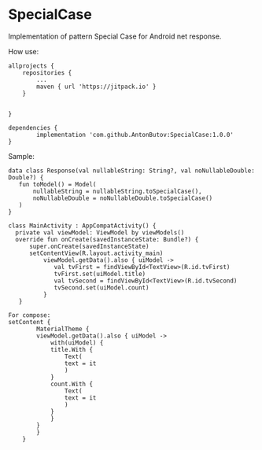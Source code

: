 # SpecialCase
Implementation of pattern Special Case for Android net response.

How use:

	allprojects {
		repositories {
			...
			maven { url 'https://jitpack.io' }
		}
    
    
	}
  
  	dependencies {
	        implementation 'com.github.AntonButov:SpecialCase:1.0.0'
	}


Sample:

	data class Response(val nullableString: String?, val noNullableDouble: Double?) {
 	   fun toModel() = Model(
 	       nullableString = nullableString.toSpecialCase(),
 	       noNullableDouble = noNullableDouble.toSpecialCase()
 	   )
	}
	
	class MainActivity : AppCompatActivity() {
  	  private val viewModel: ViewModel by viewModels()
  	  override fun onCreate(savedInstanceState: Bundle?) {
  	      super.onCreate(savedInstanceState)
  	      setContentView(R.layout.activity_main)
  	          viewModel.getData().also { uiModel ->
   	             val tvFirst = findViewById<TextView>(R.id.tvFirst)
   	             tvFirst.set(uiModel.title)
  	             val tvSecond = findViewById<TextView>(R.id.tvSecond)
  	             tvSecond.set(uiModel.count)
  	          }
 	   }

	For compose:
	setContent {
		    MaterialTheme {
			viewModel.getData().also { uiModel ->
			    with(uiModel) {
				title.With {
				    Text(
					text = it
				    )
				}
				count.With {
				    Text(
					text = it
				    )
				}
			    }
			}
		    }
		}
